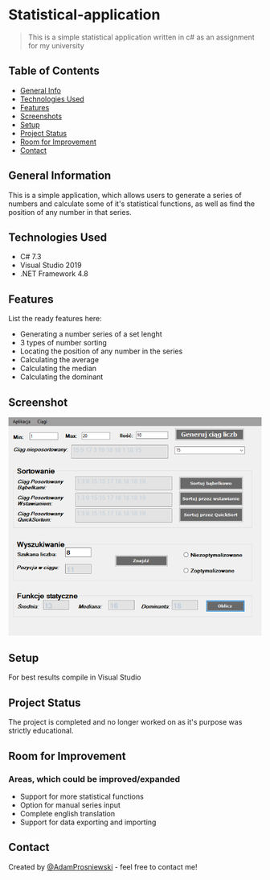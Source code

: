 # Statistical-application
> This is a simple statistical application written in c# as an assignment for my university

## Table of Contents
* [General Info](#general-information)
* [Technologies Used](#technologies-used)
* [Features](#features)
* [Screenshots](#screenshots)
* [Setup](#setup)
* [Project Status](#project-status)
* [Room for Improvement](#room-for-improvement)
* [Contact](#contact)


## General Information
  This is a simple application, which allows users to generate a series of numbers and calculate
  some of it's statistical functions, as well as find the position of any number in that series.


## Technologies Used
- C# 7.3
- Visual Studio 2019
- .NET Framework 4.8

## Features
List the ready features here:
- Generating a number series of a set lenght
- 3 types of number sorting
- Locating the position of any number in the series
- Calculating the average
- Calculating the median
- Calculating the dominant


## Screenshot
![Example screenshot](./screen1.png)


## Setup
For best results compile in Visual Studio



## Project Status
The project is completed and no longer worked on as it's purpose was strictly educational.


## Room for Improvement
### Areas, which could be improved/expanded
- Support for more statistical functions
- Option for manual series input
- Complete english translation
- Support for data exporting and importing



## Contact
Created by [@AdamProsniewski](https://github.com/AdamProsniewski) - feel free to contact me!
